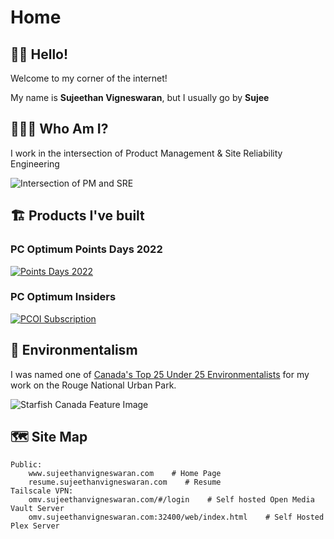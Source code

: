 # Home

## 👋🏾 Hello!

Welcome to my corner of the internet!

My name is **Sujeethan Vigneswaran**, but I usually go by **Sujee**

## 👨🏽‍💻 Who Am I?

I work in the intersection of Product Management & Site Reliability Engineering

![Intersection of PM and SRE](/assets/images/PM_SRE.jpg "Intersection of PM and SRE")

## 🏗️ Products I've built

### PC Optimum Points Days 2022

[![Points Days 2022](/assets/images/pointsdays.jpg "Points Days 2022")](https://www.pcoptimum.ca/pointsdays)

### PC Optimum Insiders

[![PCOI Subscription](/assets/images/pcoi.jpg "PCOI Subscription")](https://www.pcoptimum.ca/insiders/en)

## 🌿 Environmentalism

I was named one of [Canada's Top 25 Under 25 Environmentalists](https://thestarfish.ca/journal/2018/06/2018-sftop25-finalist-sujeethan-vigneswaran-2) for my work on the Rouge National Urban Park.

![Starfish Canada Feature Image](/assets/images/starfish.jpg "Starfish Canada Feature Image")

## 🗺️ Site Map

    Public:
        www.sujeethanvigneswaran.com    # Home Page
        resume.sujeethanvigneswaran.com    # Resume
    Tailscale VPN:
        omv.sujeethanvigneswaran.com/#/login    # Self hosted Open Media Vault Server
        omv.sujeethanvigneswaran.com:32400/web/index.html    # Self Hosted Plex Server
